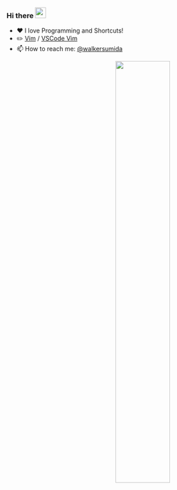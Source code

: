 ### Hi there <a href="https://www.gautamkrishnar.com/"><img src="https://media.giphy.com/media/hvRJCLFzcasrR4ia7z/giphy.gif" width="25px"></a>

- :heart: I love Programming and Shortcuts!
- :pencil2: [Vim](https://github.com/walkersumida/vimrc) / [VSCode Vim](https://github.com/walkersumida/vscoderc)
- :mailbox: How to reach me: [@walkersumida](https://twitter.com/walkersumida)

[<img align="right" width="50%" src="https://github-readme-stats.vercel.app/api?username=walkersumida&count_private=true&show_icons=true&theme=dark">](https://github.com/anuraghazra/github-readme-stats)
